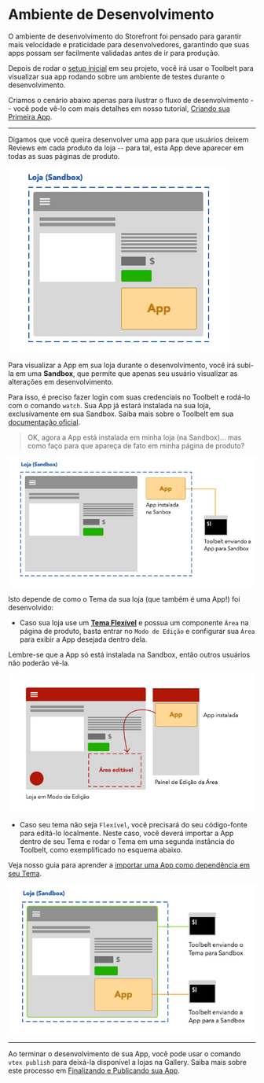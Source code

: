 # Ambiente de Desenvolvimento

O ambiente de desenvolvimento do Storefront foi pensado para garantir mais velocidade e praticidade para desenvolvedores, garantindo que suas apps possam ser facilmente validadas antes de ir para produção.

Depois de rodar o [setup inicial](1-setup-inicial.md) em seu projeto, você irá usar o Toolbelt para visualizar sua app rodando sobre um ambiente de testes durante o desenvolvimento.

Criamos o cenário abaixo apenas para ilustrar o fluxo de desenvolvimento -- você pode vê-lo com mais detalhes em nosso tutorial, [Criando sua Primeira App](3-criando-sua-primeira-app.md).

---

Digamos que você queira desenvolver uma app para que usuários deixem Reviews em cada produto da loja -- para tal, esta App deve aparecer em todas as suas páginas de produto.

![Gráfico com app de review aparecendo na página de produto](pagina_produto_com_app.png)


Para visualizar a App em sua loja durante o desenvolvimento, você irá subi-la em uma **Sandbox**, que permite que apenas seu usuário visualizar as alterações em desenvolvimento.

Para isso, é preciso fazer login com suas credenciais no Toolbelt e rodá-lo com o comando `watch`. Sua App já estará instalada na sua loja, exclusivamente em sua Sandbox. Saiba mais sobre o Toolbelt em sua [documentação oficial](https://www.npmjs.com/package/vtex).

> OK, agora a App está instalada em minha loja (na Sandbox)... mas como faço para que apareça de fato em minha página de produto?

![Gráfico mostrando o fluxo do toolbelt subindo a app](pagina_produto_terminal.png)

Isto depende de como o Tema da sua loja (que também é uma App!) foi desenvolvido:

 - Caso sua loja use um **[Tema Flexível](../2_conceitos/tema-flexivel.md)** e possua um componente `Área` na página de produto, basta entrar no `Modo de Edição` e configurar sua `Área` para exibir a App desejada dentro dela.

 Lembre-se que a App só está instalada na Sandbox, então outros usuários não poderão vê-la.

![Gráfico mostrando edição da página de produto e seleção do review](pagina_produto_adicionando-a-app.png)

 - Caso seu tema não seja `Flexível`, você precisará do seu código-fonte para editá-lo localmente. Neste caso, você deverá importar a App dentro de seu Tema e rodar o Tema em uma segunda instância do Toolbelt, como exemplificado no esquema abaixo.

 Veja nosso guia para aprender a [importar uma App como dependência em seu Tema](4-importar-uma-app-como-dependencia.md).

![Gráfico mostrando dois terminais rodando com tema e app sendo pushed](pagina_produto_app-e-tema-pelo-toolbelt.png)

---

Ao terminar o desenvolvimento de sua App, você pode usar o comando `vtex publish` para deixá-la disponível a lojas na Gallery. Saiba mais sobre este processo em [Finalizando e Publicando sua App](5-finalizando-e-publicando-sua-app.md).
